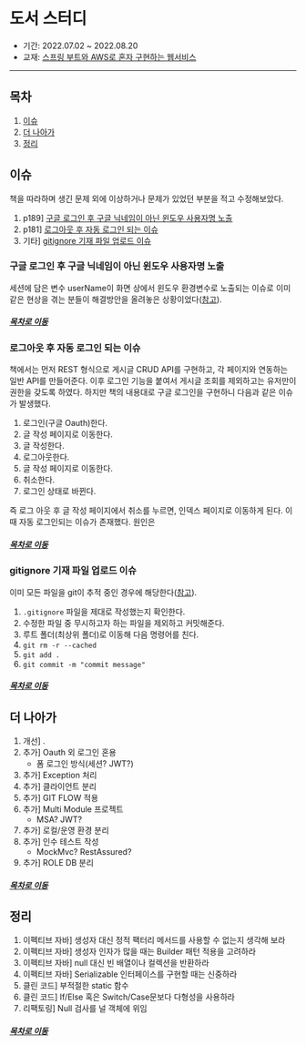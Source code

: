 도서 스터디
=====
* 기간: 2022.07.02 ~ 2022.08.20
* 교재: [스프링 부트와 AWS로 혼자 구현하는 웹서비스](http://www.yes24.com/Product/Goods/83849117)
- - -
## 목차
1. [이슈](#이슈)
2. [더 나아가](#더-나아가)
3. [정리](#정리)

## 이슈
책을 따라하며 생긴 문제 외에 이상하거나 문제가 있었던 부분을 적고 수정해보았다.

1. p189] [구글 로그인 후 구글 닉네임이 아닌 윈도우 사용자명 노출](#구글-로그인-후-구글-닉네임이-아닌-윈도우-사용자명-노출)
2. p181] [로그아웃 후 자동 로그인 되는 이슈](#로그아웃-후-자동-로그인-되는-이슈)
3. 기타] [gitignore 기재 파일 업로드 이슈](#gitignore-기재-파일-업로드-이슈)

### 구글 로그인 후 구글 닉네임이 아닌 윈도우 사용자명 노출
세션에 담은 변수 userName이 화면 상에서 윈도우 환경변수로 노출되는 이슈로 이미 같은 현상을 겪는 분들이 해결방안을 올려놓은 상황이었다([참고](https://github.com/jojoldu/freelec-springboot2-webservice/issues/169)).

##### [목차로 이동](#목차)

### 로그아웃 후 자동 로그인 되는 이슈
책에서는 먼저 REST 형식으로 게시글 CRUD API를 구현하고, 각 페이지와 연동하는 일반 API를 만들어준다. 이후 로그인 기능을 붙여서 게시글 조회를 제외하고는 유저만이 권한을 갖도록 하였다. 하지만 책의 내용대로 구글 로그인을 구현하니 다음과 같은 이슈가 발생했다.

1. 로그인(구글 Oauth)한다.
2. 글 작성 페이지로 이동한다.
3. 글 작성한다.
4. 로그아웃한다.
5. 글 작성 페이지로 이동한다.
6. 취소한다.
7. 로그인 상태로 바뀐다.

즉 로그 아웃 후 글 작성 페이지에서 취소를 누르면, 인덱스 페이지로 이동하게 된다. 이때 자동 로그인되는 이슈가 존재했다. 원인은

##### [목차로 이동](#목차)

### gitignore 기재 파일 업로드 이슈
이미 모든 파일을 git이 추적 중인 경우에 해당한다([참고](https://coding-groot.tistory.com/59)).

1. `.gitignore` 파일을 제대로 작성했는지 확인한다.
2. 수정한 파일 중 무시하고자 하는 파일을 제외하고 커밋해준다.
3. 루트 폴더(최상위 폴더)로 이동해 다음 명령어를 친다.
4. `git rm -r --cached`
5. `git add .`
6. `git commit -m "commit message"`

##### [목차로 이동](#목차)

## 더 나아가
1. 개선] .
2. 추가] Oauth 외 로그인 혼용
    - 폼 로그인 방식(세션? JWT?)
3. 추가] Exception 처리
4. 추가] 클라이언트 분리
5. 추가] GIT FLOW 적용
6. 추가] Multi Module 프로젝트
    - MSA? JWT?
7. 추가] 로컬/운영 환경 분리
8. 추가] 인수 테스트 작성
    - MockMvc? RestAssured?
9. 추가] ROLE DB 분리

##### [목차로 이동](#목차)

## 정리
1. 이펙티브 자바] 생성자 대신 정적 팩터리 메서드를 사용할 수 없는지 생각해 보라
2. 이펙티브 자바] 생성자 인자가 많을 때는 Builder 패턴 적용을 고려하라
3. 이펙티브 자바] null 대신 빈 배열이나 컬렉션을 반환하라
4. 이펙티브 자바] Serializable 인터페이스를 구현할 때는 신중하라
5. 클린 코드] 부적절한 static 함수
6. 클린 코드] If/Else 혹은 Switch/Case문보다 다형성을 사용하라
7. 리팩토링] Null 검사를 널 객체에 위임

##### [목차로 이동](#목차)